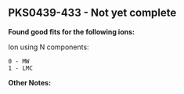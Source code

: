 ## PKS0439-433 - Not yet complete
**Found good fits for the following ions:**

Ion using N components:
```
0 - MW
1 - LMC
```


**Other Notes:**


